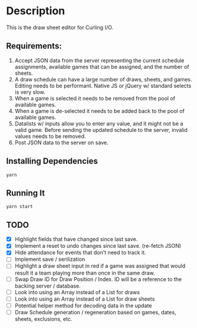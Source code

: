 # Description

This is the draw sheet editor for Curling I/O.

## Requirements:

1. Accept JSON data from the server representing the current schedule assignments, available games that can be assigned, and the number of sheets.
2. A draw schedule can have a large number of draws, sheets, and games. Editing needs to be performant. Native JS or jQuery w/ standard selects is very slow.
3. When a game is selected it needs to be removed from the pool of available games.
4. When a game is de-selected it needs to be added back to the pool of available games.
5. Datalists w/ inputs allow you to enter any value, and it might not be a valid game. Before sending the updated schedule to the server, invalid values needs to be removed.
6. Post JSON data to the server on save.

## Installing Dependencies

```
yarn
```

## Running It

```
yarn start
```

## TODO

- [x] Highlight fields that have changed since last save.
- [x] Implement a reset to undo changes since last save. (re-fetch JSON)
- [x] Hide attendance for events that don't need to track it.
- [ ] Implement save / serilization
- [ ] Highlight a draw sheet input in red if a game was assigned that would result it a team playing more than once in the same draw.
- [ ] Swap Draw ID for Draw Position / Index. ID will be a reference to the backing server / database.
- [ ] Look into using an Array instead of a List for draws
- [ ] Look into using an Array instead of a List for draw sheets
- [ ] Potential helper method for decoding data in the update
- [ ] Draw Schedule generation / regeneration based on games, dates, sheets, exclusions, etc.
